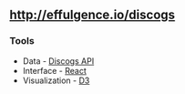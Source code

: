 ## http://effulgence.io/discogs

### Tools

- Data - [Discogs API](https://www.discogs.com/developers/)
- Interface - [React](https://facebook.github.io/react/)
- Visualization - [D3](http://d3js.org)

